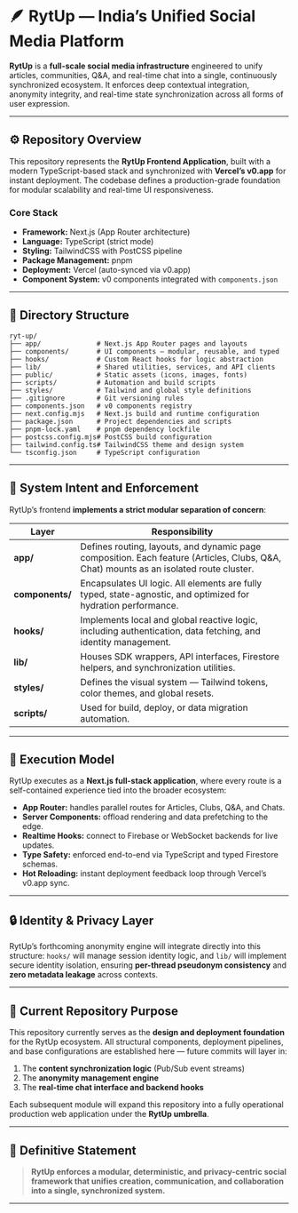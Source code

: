 

# 🪶 **RytUp — India’s Unified Social Media Platform**

**RytUp** is a **full-scale social media infrastructure** engineered to unify articles, communities, Q&A, and real-time chat into a single, continuously synchronized ecosystem.
It enforces deep contextual integration, anonymity integrity, and real-time state synchronization across all forms of user expression.

---

## ⚙️ **Repository Overview**

This repository represents the **RytUp Frontend Application**, built with a modern TypeScript-based stack and synchronized with **Vercel’s v0.app** for instant deployment.
The codebase defines a production-grade foundation for modular scalability and real-time UI responsiveness.

### **Core Stack**

* **Framework:** Next.js (App Router architecture)
* **Language:** TypeScript (strict mode)
* **Styling:** TailwindCSS with PostCSS pipeline
* **Package Management:** pnpm
* **Deployment:** Vercel (auto-synced via v0.app)
* **Component System:** v0 components integrated with `components.json`

---

## 🧱 **Directory Structure**

```
ryt-up/
├── app/              # Next.js App Router pages and layouts
├── components/       # UI components – modular, reusable, and typed
├── hooks/            # Custom React hooks for logic abstraction
├── lib/              # Shared utilities, services, and API clients
├── public/           # Static assets (icons, images, fonts)
├── scripts/          # Automation and build scripts
├── styles/           # Tailwind and global style definitions
├── .gitignore        # Git versioning rules
├── components.json   # v0 components registry
├── next.config.mjs   # Next.js build and runtime configuration
├── package.json      # Project dependencies and scripts
├── pnpm-lock.yaml    # pnpm dependency lockfile
├── postcss.config.mjs# PostCSS build configuration
├── tailwind.config.ts# TailwindCSS theme and design system
└── tsconfig.json     # TypeScript configuration
```

---

## 🧩 **System Intent and Enforcement**

RytUp’s frontend **implements a strict modular separation of concern**:

| Layer           | Responsibility                                                                                                                         |
| --------------- | -------------------------------------------------------------------------------------------------------------------------------------- |
| **app/**        | Defines routing, layouts, and dynamic page composition. Each feature (Articles, Clubs, Q&A, Chat) mounts as an isolated route cluster. |
| **components/** | Encapsulates UI logic. All elements are fully typed, state-agnostic, and optimized for hydration performance.                          |
| **hooks/**      | Implements local and global reactive logic, including authentication, data fetching, and identity management.                          |
| **lib/**        | Houses SDK wrappers, API interfaces, Firestore helpers, and synchronization utilities.                                                 |
| **styles/**     | Defines the visual system — Tailwind tokens, color themes, and global resets.                                                          |
| **scripts/**    | Used for build, deploy, or data migration automation.                                                                                  |

---

## 🚀 **Execution Model**

RytUp executes as a **Next.js full-stack application**, where every route is a self-contained experience tied into the broader ecosystem:

* **App Router:** handles parallel routes for Articles, Clubs, Q&A, and Chats.
* **Server Components:** offload rendering and data prefetching to the edge.
* **Realtime Hooks:** connect to Firebase or WebSocket backends for live updates.
* **Type Safety:** enforced end-to-end via TypeScript and typed Firestore schemas.
* **Hot Reloading:** instant deployment feedback loop through Vercel’s v0.app sync.

---

## 🔒 **Identity & Privacy Layer**

RytUp’s forthcoming anonymity engine will integrate directly into this structure:
`hooks/` will manage session identity logic, and `lib/` will implement secure identity isolation, ensuring **per-thread pseudonym consistency** and **zero metadata leakage** across contexts.

---

## 🧠 **Current Repository Purpose**

This repository currently serves as the **design and deployment foundation** for the RytUp ecosystem.
All structural components, deployment pipelines, and base configurations are established here — future commits will layer in:

1. The **content synchronization logic** (Pub/Sub event streams)
2. The **anonymity management engine**
3. The **real-time chat interface and backend hooks**

Each subsequent module will expand this repository into a fully operational production web application under the **RytUp umbrella**.

---

## 🧩 **Definitive Statement**

> **RytUp enforces a modular, deterministic, and privacy-centric social framework that unifies creation, communication, and collaboration into a single, synchronized system.**

---
